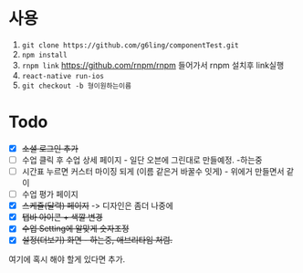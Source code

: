

# 사용

1. `git clone https://github.com/g6ling/componentTest.git`
2. `npm install`
3. `rnpm link`  https://github.com/rnpm/rnpm 들어가서 rnpm 설치후 link실행
4. `react-native run-ios`
5. `git checkout -b 형이원하는이름`


# Todo
- [x] ~~소셜 로그인 추가~~
- [ ] 수업 클릭 후 수업 상세 페이지 - 일단 오븐에 그린대로 만들예정. -하는중
- [ ] 시간표 누르면 커스터 마이징 되게 (이름 같은거 바꿀수 잇게) - 위에거 만들면서 같이
- [ ] 수업 평가 페이지
- [x] ~~스케쥴(달력) 페이지~~ -> 디자인은 좀더 나중에
- [x] ~~탭바 아이콘 + 색깔 변경~~
- [x] ~~수업 Setting에 알맞게 숫자조정~~
- [x] ~~설정(더보기) 화면 - 하는중, 애브리타임 처럼.~~

여기에 혹시 해야 할게 있다면 추가.
